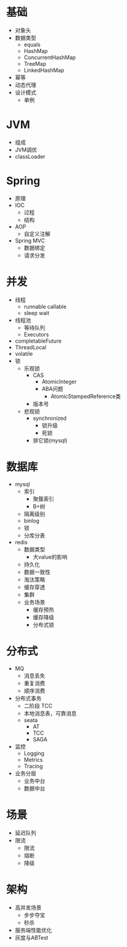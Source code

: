 # 基础
- 对象头
- 数据类型
    - equals
    - HashMap
    - ConcurrentHashMap
    - TreeMap
    - LinkedHashMap
- 幂等
- 动态代理
- 设计模式
    - 单例

# JVM
- 组成
- JVM调优
- classLoader

# Spring
- 原理
- IOC
    - 过程
    - 结构
- AOP
    - 自定义注解
- Spring MVC
    - 数据绑定
    - 请求分发

# 并发
- 线程
    - runnable callable
    - sleep wait
- 线程池
    - 等待队列
    - Executors
- completableFuture
- ThreadLocal
- volatile
- 锁 
    - 乐观锁
        - CAS
            - AtomicInteger
            - ABA问题
                - AtomicStampedReference类
        - 版本号
    - 悲观锁
        - synchronized
            - 锁升级
            - 死锁
        - 排它锁(mysql)
# 数据库
- mysql
    - 索引
        - 聚簇索引
        - B+树
    - 隔离级别
    - binlog
    - 锁
    - 分库分表
- redis
    - 数据类型
        - 大value的影响
    - 持久化
    - 数据一致性
    - 淘汰策略
    - 缓存穿透
    - 集群
    - 业务场景
        - 缓存预热
        - 缓存降级
        - 分布式锁
# 分布式
- MQ
    - 消息丢失
    - 重复消费
    - 顺序消费
- 分布式事务
    - 二阶段 TCC
    - 本地消息表，可靠消息
    - seata
        - AT
        - TCC
        - SAGA
- 监控
    - Logging
    - Metrics
    - Tracing
- 业务分层
    - 业务中台
    - 数据中台

# 场景
- 延迟队列
- 限流
    - 限流
    - 熔断
    - 降级

# 架构
- 高并发场景
    - 步步夺宝
    - 秒杀
- 服务端性能优化
- 灰度与ABTest